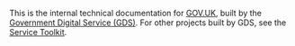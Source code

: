 This is the internal technical documentation for [GOV.UK][], built by the [Government Digital Service (GDS)][GDS]. For other projects built by GDS, see
the [Service Toolkit][].

[GDS]: https://gds.blog.gov.uk/about/
[GOV.UK]: https://www.gov.uk/
[Service Toolkit]: https://www.gov.uk/service-toolkit

